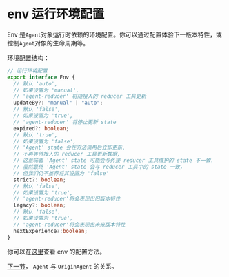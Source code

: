 # env 运行环境配置

Env 是`Agent`对象运行时依赖的环境配置。你可以通过配置体验下一版本特性，或控制`Agent`对象的生命周期等。

环境配置结构：
```typescript
// 运行环境配置
export interface Env {
  // 默认 'auto', 
  // 如果设置为 'manual', 
  // 'agent-reducer' 将随接入的 reducer 工具更新 
  updateBy?: "manual" | "auto";
  // 默认 'false',
  // 如果设置为 'true',
  // 'agent-reducer' 将停止更新 state
  expired?: boolean;
  // 默认 'true',
  // 如果设置为 'false',
  // 'Agent' state 会在方法调用后立即更新,
  // 不再等待接入的 reducer 工具更新数据,
  // 这意味着 'Agent' state 可能会与外接 reducer 工具维护的 state 不一致.
  // 虽然最终 'Agent' state 会与 reducer 工具中的 state 一致，
  // 但我们仍不推荐将其设置为 'false' 
  strict?: boolean;
  // 默认 'false',
  // 如果设置为 'true',
  // 'agent-reducer'将会表现出旧版本特性
  legacy?: boolean;
  // 默认 'false',
  // 如果设置为 'true',
  // 'agent-reducer'将会表现出未来版本特性
  nextExperience?:boolean;
}
```
你可以在[这里](https://github.com/filefoxper/agent-reducer/blob/master/test/zh/guides/tryEnv.spec.ts)查看 env 的配置方法。

[下一节](https://github.com/filefoxper/agent-reducer/blob/master/documents/zh/guides/model_agent_relationship.md)， `Agent` 与 `OriginAgent` 的关系。
